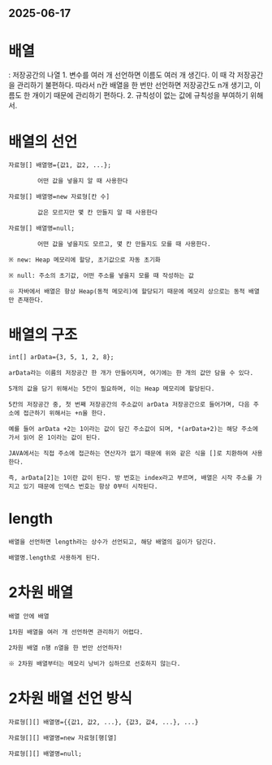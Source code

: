 ## 2025-06-17

# 배열
: 저장공간의 나열
	1. 변수를 여러 개 선언하면 이름도 여러 개 생긴다. 이 때 각 저장공간을 관리하기 불편하다. 따라서 n칸 배열을 한 번만 선언하면 저장공간도 n개 생기고, 이름도 한 개이기 때문에 관리하기 편하다.
	2. 규칙성이 없는 값에 규칙성을 부여하기 위해서.

# 배열의 선언

	자료형[] 배열명={값1, 값2, ...};
 
			어떤 값을 넣을지 알 때 사용한다
   
	자료형[] 배열명=new 자료형[칸 수]
 
			값은 모르지만 몇 칸 만들지 알 때 사용한다
   
	자료형[] 배열명=null;
 
			어떤 값을 넣을지도 모르고, 몇 칸 만들지도 모를 때 사용한다.

	※ new: Heap 메모리에 할당, 초기값으로 자동 초기화
 
	※ null: 주소의 초기값, 어떤 주소를 넣을지 모를 때 작성하는 값
 
	※ 자바에서 배열은 항상 Heap(동적 메모리)에 할당되기 때문에 메모리 상으로는 동적 배열만 존재한다.

# 배열의 구조

	int[] arData={3, 5, 1, 2, 8};
 
	arData라는 이름의 저장공간 한 개가 만들어지며, 여기에는 한 개의 값만 담을 수 있다.
 
	5개의 값을 담기 위해서는 5칸이 필요하며, 이는 Heap 메모리에 할당된다.
 
	5칸의 저장공간 중, 첫 번째 저장공간의 주소값이 arData 저장공간으로 들어가며, 다음 주소에 접근하기 위해서는 +n울 한다.
 
	예를 들어 arData +2는 1이라는 값이 담긴 주소값이 되며, *(arData+2)는 해당 주소에 가서 읽어 온 1이라는 값이 된다.
 
	JAVA에서는 직접 주소에 접근하는 연산자가 없기 때문에 위와 같은 식을 []로 치환하여 사용한다.
 
	즉, arData[2]는 1이란 값이 된다. 방 번호는 index라고 부르며, 배열은 시작 주소를 가지고 있기 때문에 인덱스 번호는 항상 0부터 시작된다.

# length

	배열을 선언하면 length라는 상수가 선언되고, 해당 배열의 길이가 담긴다.
 
	배열명.length로 사용하게 된다.

# 2차원 배열

	배열 안에 배열

	1차원 배열을 여러 개 선언하면 관리하기 어렵다.
 
	2차원 배열 n행 n열을 한 번만 선언하자!

	※ 2차원 배열부터는 메모리 낭비가 심하므로 선호하지 않는다.

# 2차원 배열 선언 방식

	자료형[][] 배열명={{값1, 값2, ...}, {값3, 값4, ...}, ...}
 
	자료형[][] 배열명=new 자료형[행[열]
 
	자료형[][] 배열명=null;
 
